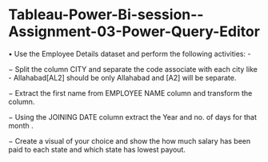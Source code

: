 # Tableau-Power-Bi-session--Assignment-03-Power-Query-Editor


• Use the Employee Details dataset and perform the following activities: -

− Split the column CITY and separate the code associate with each city like -
Allahabad[AL2] should be only Allahabad and [A2] will be separate.

− Extract the first name from EMPLOYEE NAME column and transform the column.

− Using the JOINING DATE column extract the Year and no. of days for that month .

− Create a visual of your choice and show the how much salary has been paid to
each state and which state has lowest payout.
